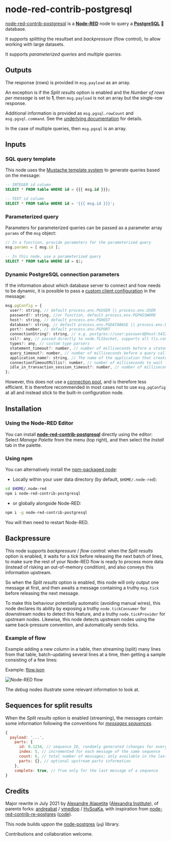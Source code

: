 # node-red-contrib-postgresql

[node-red-contrib-postgresql](https://github.com/alexandrainst/node-red-contrib-postgresql)
is a [**Node-RED**](https://nodered.org/) node to query a [**PostgreSQL**](https://www.postgresql.org/) 🐘 database.

It supports *splitting* the resultset and *backpressure* (flow control), to allow working with large datasets.

It supports *parameterized queries* and *multiple queries*.

## Outputs

The response (rows) is provided in `msg.payload` as an array.

An exception is if the *Split results* option is enabled and the *Number of rows per message* is set to **1**,
then `msg.payload` is not an array but the single-row response.

Additional information is provided as `msg.pgsql.rowCount` and `msg.pgsql.command`.
See the [underlying documentation](https://node-postgres.com/api/result) for details.

In the case of multiple queries, then `msg.pgsql` is an array.

## Inputs

### SQL query template

This node uses the [Mustache template system](https://github.com/janl/mustache.js) to generate queries based on the message:

```sql
-- INTEGER id column
SELECT * FROM table WHERE id = {{{ msg.id }}};

-- TEXT id column
SELECT * FROM table WHERE id = '{{{ msg.id }}}';
```

### Parameterized query

Parameters for parameterized queries can be passed as a parameter array `params` of the `msg` object:

```js
// In a function, provide parameters for the parameterized query
msg.params = [ msg.id ];
```

```sql
-- In this node, use a parameterized query
SELECT * FROM table WHERE id = $1;
```

### Dynamic PostgreSQL connection parameters

If the information about which database server to connect and how needs to be dynamic,
it is possible to pass a [custom client configuration](https://node-postgres.com/api/client) in the message:

```js
msg.pgConfig = {
  user?: string, // default process.env.PGUSER || process.env.USER
  password?: string, //or function, default process.env.PGPASSWORD
  host?: string, // default process.env.PGHOST
  database?: string, // default process.env.PGDATABASE || process.env.USER
  port?: number, // default process.env.PGPORT
  connectionString?: string, // e.g. postgres://user:password@host:5432/database
  ssl?: any, // passed directly to node.TLSSocket, supports all tls.connect options
  types?: any, // custom type parsers
  statement_timeout?: number, // number of milliseconds before a statement in query will time out, default is no timeout
  query_timeout?: number, // number of milliseconds before a query call will timeout, default is no timeout
  application_name?: string, // The name of the application that created this Client instance
  connectionTimeoutMillis?: number, // number of milliseconds to wait for connection, default is no timeout
  idle_in_transaction_session_timeout?: number, // number of milliseconds before terminating any session with an open idle transaction, default is no timeout
};
```

However, this does not use a [connection pool](https://node-postgres.com/features/pooling), and is therefore less efficient.
It is therefore recommended in most cases not to use `msg.pgConfig` at all and instead stick to the built-in configuration node.

## Installation

### Using the Node-RED Editor

You can install [**node-red-contrib-postgresql**](https://flows.nodered.org/node/node-red-contrib-postgresql) directly using the editor:
Select *Manage Palette* from the menu (top right), and then select the *Install* tab in the palette.

### Using npm

You can alternatively install the [npm-packaged node](https://www.npmjs.com/package/node-red-contrib-postgresql):

* Locally within your user data directory (by default, `$HOME/.node-red`):

```sh
cd $HOME/.node-red
npm i node-red-contrib-postgresql
```

* or globally alongside Node-RED:

```sh
npm i -g node-red-contrib-postgresql
```

You will then need to restart Node-RED.

## Backpressure

This node supports *backpressure* / *flow control*:
when the *Split results* option is enabled, it waits for a *tick* before releasing the next batch of lines,
to make sure the rest of your Node-RED flow is ready to process more data
(instead of risking an out-of-memory condition), and also conveys this information upstream.

So when the *Split results* option is enabled, this node will only output one message at first,
and then awaits a message containing a truthy `msg.tick` before releasing the next message.

To make this behaviour potentially automatic (avoiding manual wires), this node declares its ability by exposing a truthy `node.tickConsumer`
for downstream nodes to detect this feature, and a truthy `node.tickProvider` for upstream nodes.
Likewise, this node detects upstream nodes using the same back-pressure convention, and automatically sends ticks.

### Example of flow

Example adding a new column in a table, then streaming (split) many lines from that table, batch-updating several lines at a time,
then getting a sample consisting of a few lines:

Example: [flow.json](doc/flow.json)

![Node-RED flow](doc/flow.png)

The *debug* nodes illustrate some relevant information to look at.

## Sequences for split results

When the *Split results* option is enabled (streaming), the messages contain some information following the
conventions for [*messages sequences*](https://nodered.org/docs/user-guide/messages#message-sequences).

```js
{
  payload: '...',
    parts: {
      id: 0.1234, // sequence ID, randomly generated (changes for every sequence)
      index: 5, // incremented for each message of the same sequence
      count: 6, // total number of messages; only available in the last message of a sequence
      parts: {}, // optional upstream parts information
    },
    complete: true, // True only for the last message of a sequence
}
```

## Credits

Major rewrite in July 2021 by [Alexandre Alapetite](https://alexandra.dk/alexandre.alapetite) ([Alexandra Institute](https://alexandra.dk)),
of parents forks:
[andreabat](https://github.com/andreabat/node-red-contrib-postgrestor) /
[ymedlop](https://github.com/doing-things-with-node-red/node-red-contrib-postgrestor) /
[HySoaKa](https://github.com/HySoaKa/node-red-contrib-postgrestor),
with inspiration from [node-red-contrib-re-postgres](https://flows.nodered.org/node/node-red-contrib-re-postgres)
([code](https://github.com/elmagopy/node-red-contrib-re2-postgres)).

This node builds uppon the [node-postgres](https://github.com/brianc/node-postgres) (`pg`) library.

Contributions and collaboration welcome.
